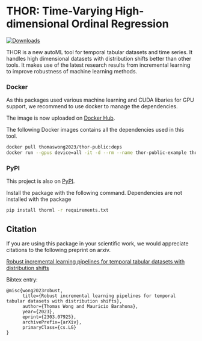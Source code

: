 # THOR: Time-Varying High-dimensional Ordinal Regression 

[![Downloads](https://static.pepy.tech/badge/thorml)](https://pepy.tech/project/thorml)

THOR is a new autoML tool for temporal tabular datasets and time series. It handles high dimensional datasets with distribution shifts better than other tools. It makes use of the latest research results from incremental learning to improve robustness of machine learning methods. 


### Docker 

As this packages used various machine learning and CUDA libaries for GPU support, we recommend to use docker to manage the dependencies. 

The image is now uploaded on [Docker Hub](https://hub.docker.com/repository/docker/thomaswong2023/thor-public/general).

The following Docker images contains all the dependencies used in this tool. 

```bash
docker pull thomaswong2023/thor-public:deps
docker run --gpus device=all -it -d --rm --name thor-public-example thomaswong2023/thor:public:deps bash

```


### PyPI 

This project is also on [PyPI](https://pypi.org/project/thorml/).

Install the package with the following command. Dependencies are not installed with the package 

```bash
pip install thorml -r requirements.txt

```



## Citation
If you are using this package in your scientific work, we would appreciate citations to the following preprint on arxiv.

[Robust incremental learning pipelines for temporal tabular datasets with distribution shifts](https://arxiv.org/abs/2303.07925)

Bibtex entry:
```
@misc{wong2023robust,
      title={Robust incremental learning pipelines for temporal tabular datasets with distribution shifts}, 
      author={Thomas Wong and Mauricio Barahona},
      year={2023},
      eprint={2303.07925},
      archivePrefix={arXiv},
      primaryClass={cs.LG}
}
```










